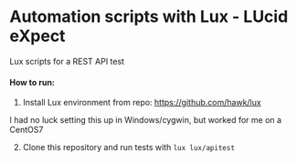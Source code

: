 # Automation scripts with Lux - LUcid eXpect

Lux scripts for a REST API test

#### How to run:
 1. Install Lux environment from repo: https://github.com/hawk/lux

I had no luck setting this up in Windows/cygwin, but worked for me on a CentOS7

 2. Clone this repository and run tests with `lux lux/apitest`
